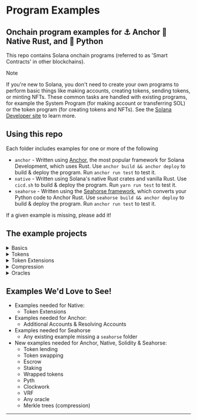 # Program Examples

## Onchain program examples for :anchor: Anchor :crab: Native Rust, and :snake: Python

This repo contains Solana onchain programs (referred to as 'Smart Contracts' in other blockchains).

> [!NOTE]
> If you're new to Solana, you don't need to create your own programs to perform basic things like making accounts, creating tokens, sending tokens, or minting NFTs. These common tasks are handled with existing programs, for example the System Program (for making account or transferring SOL) or the token program (for creating tokens and NFTs). See the [Solana Developer site](https://solana.com/developers) to learn more.

## Using this repo

Each folder includes examples for one or more of the following

- `anchor` - Written using [Anchor](https://www.anchor-lang.com/), the most popular framework for Solana Development, which uses Rust. Use `anchor build && anchor deploy` to build & deploy the program. Run `anchor run test` to test it.
- `native` - Written using Solana's native Rust crates and vanilla Rust. Use `cicd.sh` to build & deploy the program. Run `yarn run test` to test it.
- `seahorse` - Written using the [Seahorse framework](https://seahorse-lang.org/), which converts your Python code to Anchor Rust. Use `seahorse build && anchor deploy` to build & deploy the program. Run `anchor run test` to test it.

If a given example is missing, please add it!

## The example projects

<details>
  <summary>Basics</summary>

#### account-data

[anchor](./basics/account-data/anchor), [native](./basics/account-data/native)

#### checking-accounts

[anchor](./basics/checking-accounts/anchor), [native](./basics/checking-accounts/native)

#### close-account

[anchor](./basics/close-account/anchor), [native](./basics/close-account/native)

#### counter

[anchor](./basics/counter/anchor), [native](./basics/counter/native), [seahorse](./basics/counter/seahorse)

#### create-account

[anchor](./basics/create-account/anchor), [native](./basics/create-account/native)

#### cross-program-invocation

[anchor](./basics/cross-program-invocation/anchor), [native](./basics/cross-program-invocation/native)

#### favorites

[anchor](./basics/favorites/anchor)

#### hello-solana

[anchor](./basics/hello-solana/anchor), [native](./basics/hello-solana/native), [seahorse](./basics/hello-solana/seahorse)

#### pda-rent-payer

[anchor](./basics/pda-rent-payer/anchor), [native](./basics/pda-rent-payer/native)

#### processing-instructions

[anchor](./basics/processing-instructions/anchor), [native](./basics/processing-instructions/native)

#### program-derived-addresses

[anchor](./basics/program-derived-addresses/anchor), [native](./basics/program-derived-addresses/native)

#### realloc

[anchor](./basics/realloc/anchor), [native](./basics/realloc/native)

#### rent

[anchor](./basics/rent/anchor), [native](./basics/rent/native)

#### repository-layout

[anchor](./basics/repository-layout/anchor), [native](./basics/repository-layout/native)

#### transfer-sol

[anchor](./basics/transfer-sol/anchor), [native](./basics/transfer-sol/native), [seahorse](./basics/transfer-sol/seahorse)

</details>
<details>
  <summary>Tokens</summary>

#### create-token

[anchor](./tokens/create-token/anchor), [native](./tokens/create-token/native)

#### escrow

[anchor](./tokens/escrow/anchor)

#### nft-minter

[anchor](./tokens/nft-minter/anchor), [native](./tokens/nft-minter/native)

#### pda-mint-authority

[anchor](./tokens/pda-mint-authority/anchor), [native](./tokens/pda-mint-authority/native)

#### spl-token-minter

[anchor](./tokens/spl-token-minter/anchor), [native](./tokens/spl-token-minter/native)

#### token-swap

[anchor](./tokens/token-swap/anchor)

#### transfer-tokens

[anchor](./tokens/transfer-tokens/anchor), [native](./tokens/transfer-tokens/native), [seahorse](./tokens/transfer-tokens/seahorse)

</details>

<details>

  <summary>Token Extensions</summary>

#### basics

[anchor](./tokens/token-2022/basics/anchor)

#### cpi-guard

[anchor](./tokens/token-2022/cpi-guard/anchor)

#### default-account-state

[anchor](./tokens/token-2022/default-account-state/anchor), [native](./tokens/token-2022/default-account-state/native)

#### group

[anchor](./tokens/token-2022/group/anchor)

#### immutable-owner

[anchor](./tokens/token-2022/immutable-owner/anchor)

#### interest-bearing

[anchor](./tokens/token-2022/interest-bearing/anchor)

#### memo-transfer

[anchor](./tokens/token-2022/memo-transfer/anchor)

#### metadata

[anchor](./tokens/token-2022/metadata/anchor)

#### mint-close-authority

[anchor](./tokens/token-2022/mint-close-authority/anchor), [native](./tokens/token-2022/mint-close-authority/native)

#### multiple-extensions

[native](./tokens/token-2022/multiple-extensions/native)

#### non-transferable

[anchor](./tokens/token-2022/non-transferable/anchor), [native](./tokens/token-2022/non-transferable/native)

#### permanent-delegate

[anchor](./tokens/token-2022/permanent-delegate/anchor)

#### transfer-fee

[anchor](./tokens/token-2022/transfer-fee/anchor), [native](./tokens/token-2022/transfer-fee/native)

</details>
<details>

<summary>Compression</summary>

#### cnft-burn

[anchor](./compression/cnft-burn/anchor)

#### cnft-vault

[anchor](./compression/cnft-vault/anchor)

#### cutils

[anchor](./compression/cutils/anchor)

</details>

<details>

<summary>Oracles</summary>

#### pyth

[anchor](./oracles/pyth/anchor), [seahorse](./oracles/pyth/seahorse)

</details>

## Examples We'd Love to See!

- Examples needed for Native:
  - Token Extensions
- Examples needed for Anchor:
  - Additional Accounts & Resolving Accounts
- Examples needed for Seahorse
  - Any existing example missing a `seahorse` folder
- New examples needed for Anchor, Native, Solidity & Seahorse:
  - Token lending
  - Token swapping
  - Escrow
  - Staking
  - Wrapped tokens
  - Pyth
  - Clockwork
  - VRF
  - Any oracle
  - Merkle trees (compression)

---
